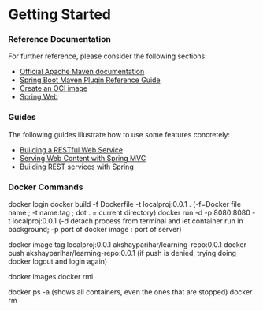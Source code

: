# Getting Started

### Reference Documentation
For further reference, please consider the following sections:

* [Official Apache Maven documentation](https://maven.apache.org/guides/index.html)
* [Spring Boot Maven Plugin Reference Guide](https://docs.spring.io/spring-boot/docs/2.7.2/maven-plugin/reference/html/)
* [Create an OCI image](https://docs.spring.io/spring-boot/docs/2.7.2/maven-plugin/reference/html/#build-image)
* [Spring Web](https://docs.spring.io/spring-boot/docs/2.7.2/reference/htmlsingle/#web)

### Guides
The following guides illustrate how to use some features concretely:

* [Building a RESTful Web Service](https://spring.io/guides/gs/rest-service/)
* [Serving Web Content with Spring MVC](https://spring.io/guides/gs/serving-web-content/)
* [Building REST services with Spring](https://spring.io/guides/tutorials/rest/)

### Docker Commands
docker login
docker build -f Dockerfile -t localproj:0.0.1 . (-f=Docker file name ; -t name:tag ; dot . = current directory)
docker run -d -p 8080:8080 -t localproj:0.0.1 (-d detach process from terminal and let container run in background; -p port of docker image : port of server)

docker image tag localproj:0.0.1 akshayparihar/learning-repo:0.0.1
docker push akshayparihar/learning-repo:0.0.1 (if push is denied, trying doing docker logout and login again)

docker images
docker rmi <IMAGEID>

docker ps -a (shows all containers, even the ones that are stopped)
docker rm <CONTAINERID>